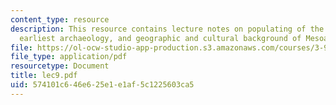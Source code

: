 ```yaml
---
content_type: resource
description: This resource contains lecture notes on populating of the New World,
  earliest archaeology, and geographic and cultural background of Mesoamerica.
file: https://ol-ocw-studio-app-production.s3.amazonaws.com/courses/3-986-the-human-past-introduction-to-archaeology-fall-2006/574101c646e625e1e1af5c1225603ca5_lec9.pdf
file_type: application/pdf
resourcetype: Document
title: lec9.pdf
uid: 574101c6-46e6-25e1-e1af-5c1225603ca5
---
```

